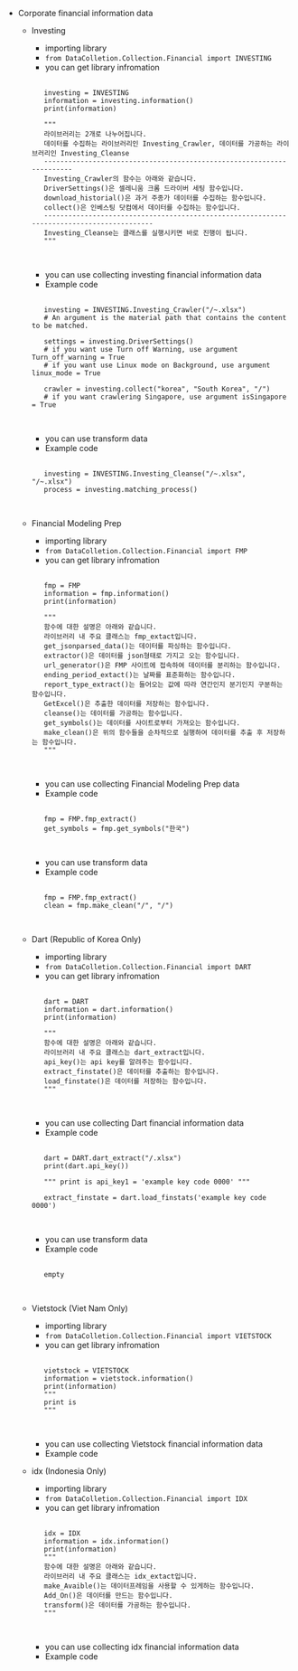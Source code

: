 * Corporate financial information data
     * Investing
          * importing library
          * ```from DataColletion.Collection.Financial import INVESTING``` 
          * you can get library infromation
          <pre>
          <code>
          investing = INVESTING
          information = investing.information()
          print(information)
          
          """
          라이브러리는 2개로 나누어집니다.
          데이터를 수집하는 라이브러리인 Investing_Crawler, 데이터를 가공하는 라이브러리인 Investing_Cleanse
          ----------------------------------------------------------------------
          Investing_Crawler의 함수는 아래와 같습니다.
          DriverSettings()은 셀레니움 크롬 드라이버 세팅 함수입니다.
          download_historial()은 과거 주종가 데이터를 수집하는 함수입니다. 
          collect()은 인베스팅 닷컴에서 데이터를 수집하는 함수입니다.
          ------------------------------------------------------------------------------------------
          Investing_Cleanse는 클래스를 실행시키면 바로 진행이 됩니다.
          """
          </code>
          </pre>
          * you can use collecting investing financial information data
          * Example code
          <pre>
          <code>
          investing = INVESTING.Investing_Crawler("/~.xlsx")
          # An argument is the material path that contains the content to be matched.
          
          settings = investing.DriverSettings()
          # if you want use Turn off Warning, use argument Turn_off_warning = True
          # if you want use Linux mode on Background, use argument linux_mode = True
          
          crawler = investing.collect("korea", "South Korea", "/")
          # if you want crawlering Singapore, use argument isSingapore = True          
          </code>
          </pre>
          * you can use transform data
          * Example code
          <pre>
          <code>
          investing = INVESTING.Investing_Cleanse("/~.xlsx", "/~.xlsx")
          process = investing.matching_process()
          </code>
          </pre>

     * Financial Modeling Prep
          * importing library
          * ```from DataColletion.Collection.Financial import FMP``` 
          * you can get library infromation
          <pre>
          <code>
          fmp = FMP
          information = fmp.information()
          print(information)
          
          """
          함수에 대한 설명은 아래와 같습니다. 
          라이브러리 내 주요 클래스는 fmp_extact입니다. 
          get_jsonparsed_data()는 데이터를 파싱하는 함수입니다. 
          extractor()은 데이터를 json형태로 가지고 오는 함수입니다. 
          url_generator()은 FMP 사이트에 접속하여 데이터를 분리하는 함수입니다. 
          ending_period_extact()는 날짜를 표준화하는 함수입니다. 
          report_type_extract()는 들어오는 값에 따라 연간인지 분기인지 구분하는 함수입니다. 
          GetExcel()은 추출한 데이터를 저장하는 함수입니다. 
          cleanse()는 데이터를 가공하는 함수입니다. 
          get_symbols()는 데이터를 사이트로부터 가져오는 함수입니다. 
          make_clean()은 위의 함수들을 순차적으로 실행하여 데이터를 추출 후 저장하는 함수입니다.
          """
          </code>
          </pre>
          * you can use collecting Financial Modeling Prep data
          * Example code
          <pre>
          <code>
          fmp = FMP.fmp_extract()
          get_symbols = fmp.get_symbols("한국")
          </code>
          </pre>
          * you can use transform data
          * Example code
          <pre>
          <code>
          fmp = FMP.fmp_extract()
          clean = fmp.make_clean("/", "/")
          </code>
          </pre>

     * Dart (Republic of Korea Only)
          * importing library
          * ```from DataColletion.Collection.Financial import DART``` 
          * you can get library infromation
          <pre>
          <code>
          dart = DART
          information = dart.information()
          print(information)
          
          """
          함수에 대한 설명은 아래와 같습니다. 
          라이브러리 내 주요 클래스는 dart_extract입니다. 
          api_key()는 api key를 알려주는 함수입니다. 
          extract_finstate()은 데이터를 추출하는 함수입니다. 
          load_finstate()은 데이터를 저장하는 함수입니다.
          """
          </code>
          </pre>
          * you can use collecting Dart financial information data
          * Example code
          <pre>
          <code>
          dart = DART.dart_extract("/.xlsx")
          print(dart.api_key())
          
          """ print is api_key1 = 'example key code 0000' """
          
          extract_finstate = dart.load_finstats('example key code 0000')
          </code>
          </pre>
          * you can use transform data
          * Example code
          <pre>
          <code>
          empty
          </code>
          </pre>

     * Vietstock (Viet Nam Only)
          * importing library
          * ```from DataColletion.Collection.Financial import VIETSTOCK``` 
          * you can get library infromation
          <pre>
          <code>
          vietstock = VIETSTOCK
          information = vietstock.information()
          print(information)
          """
          print is 
          """
          </code>
          </pre>
          * you can use collecting Vietstock financial information data
          * Example code

     * idx (Indonesia Only)
          * importing library
          * ```from DataColletion.Collection.Financial import IDX``` 
          * you can get library infromation
          <pre>
          <code>
          idx = IDX
          information = idx.information()
          print(information)
          """
          함수에 대한 설명은 아래와 같습니다. 
          라이브러리 내 주요 클래스는 idx_extact입니다. 
          make_Avaible()는 데이터프레임을 사용할 수 있게하는 함수입니다. 
          Add_On()은 데이터를 만드는 함수입니다. 
          transform()은 데이터를 가공하는 함수입니다.
          """
          </code>
          </pre>
          * you can use collecting idx financial information data
          * Example code